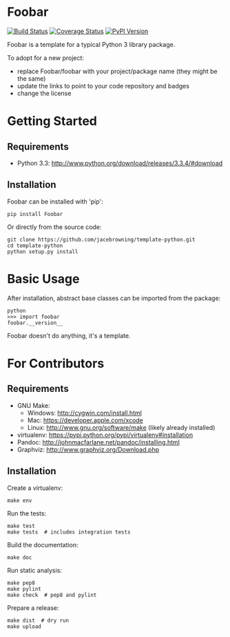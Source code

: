 Foobar
======

[![Build Status](https://travis-ci.org/jacebrowning/template-python.png?branch=master)](https://travis-ci.org/jacebrowning/template-python)
[![Coverage Status](https://coveralls.io/repos/jacebrowning/template-python/badge.png?branch=master)](https://coveralls.io/r/jacebrowning/template-python?branch=master)
[![PyPI Version](https://badge.fury.io/py/Foobar.png)](http://badge.fury.io/py/Foobar)

Foobar is a template for a typical Python 3 library package.

To adopt for a new project:

* replace Foobar/foobar with your project/package name (they might be the same)
* update the links to point to your code repository and badges
* change the license



Getting Started
===============

Requirements
------------

* Python 3.3: http://www.python.org/download/releases/3.3.4/#download


Installation
------------

Foobar can be installed with 'pip':

    pip install Foobar

Or directly from the source code:

    git clone https://github.com/jacebrowning/template-python.git
    cd template-python
    python setup.py install



Basic Usage
===========

After installation, abstract base classes can be imported from the package:

    python
    >>> import foobar
    foobar.__version__

Foobar doesn't do anything, it's a template.



For Contributors
================

Requirements
------------

* GNU Make:
    * Windows: http://cygwin.com/install.html
    * Mac: https://developer.apple.com/xcode
    * Linux: http://www.gnu.org/software/make (likely already installed)
* virtualenv: https://pypi.python.org/pypi/virtualenv#installation
* Pandoc: http://johnmacfarlane.net/pandoc/installing.html
* Graphviz: http://www.graphviz.org/Download.php


Installation
------------

Create a virtualenv:

    make env

Run the tests:

    make test
    make tests  # includes integration tests

Build the documentation:

    make doc

Run static analysis:

    make pep8
    make pylint
    make check  # pep8 and pylint

Prepare a release:

    make dist  # dry run
    make upload
